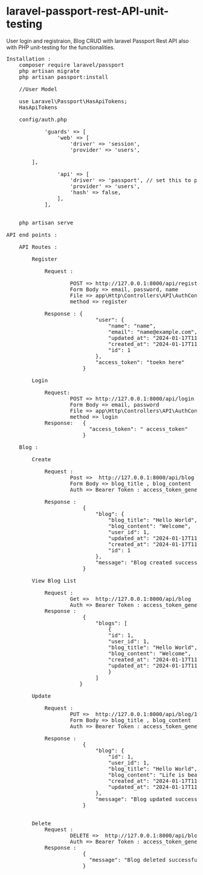 # laravel-passport-rest-API-unit-testing
User login and registraion, Blog CRUD with laravel Passport Rest API also with PHP unit-testing for the functionalities.

<pre>
Installation : 
    composer require laravel/passport
    php artisan migrate
    php artisan passport:install

    //User Model

    use Laravel\Passport\HasApiTokens;
    HasApiTokens
    
    config/auth.php

            'guards' => [
                'web' => [
                    'driver' => 'session',
                    'provider' => 'users',

        ],

                'api' => [
                    'driver' => 'passport', // set this to passport
                    'provider' => 'users',
                    'hash' => false,
                ],
            ],


    php artisan serve

API end points :

    API Routes :

        Register

            Request : 

                    POST => http://127.0.0.1:8000/api/register
                    Form Body => email, password, name
                    File => app\Http\Controllers\API\AuthController.php
                    method => register

            Response : {
                            "user": {
                                "name": "name",
                                "email": "name@example.com",
                                "updated_at": "2024-01-17T11:01:40.000000Z",
                                "created_at": "2024-01-17T11:01:40.000000Z",
                                "id": 1
                            },
                            "access_token": "toekn here"
                        }

        Login

            Request:
                    POST => http://127.0.0.1:8000/api/login
                    Form Body => email, password
                    File => app\Http\Controllers\API\AuthController.php
                    method => login
            Response:   {
                          "access_token": " access_token"
                        }

    Blog :

        Create 

            Request : 
                    Post =>  http://127.0.0.1:8000/api/blog
                    Form Body => blog_title , blog_content
                    Auth => Bearer Token : access_token_generated_from_login

            Response :
                        {
                            "blog": {
                                "blog_title": "Hello World",
                                "blog_content": "Welcome",
                                "user_id": 1,
                                "updated_at": "2024-01-17T11:06:55.000000Z",
                                "created_at": "2024-01-17T11:06:55.000000Z",
                                "id": 1
                            },
                            "message": "Blog created successfully"
                        }

        View Blog List

            Request : 
                    Get =>  http://127.0.0.1:8000/api/blog
                    Auth => Bearer Token : access_token_generated_from_login
            Response :
                        {
                            "blogs": [
                                {
                                "id": 1,
                                "user_id": 1,
                                "blog_title": "Hello World",
                                "blog_content": "Welcome",
                                "created_at": "2024-01-17T11:06:55.000000Z",
                                "updated_at": "2024-01-17T11:06:55.000000Z"
                                }
                            ]
                       }

        Update 

            Request : 
                    PUT =>  http://127.0.0.1:8000/api/blog/1
                    Form Body => blog_title , blog_content
                    Auth => Bearer Token : access_token_generated_from_login

            Response :
                        {
                            "blog": {
                                "id": 1,
                                "user_id": 1,
                                "blog_title": "Hello World",
                                "blog_content": "Life is beautiful",
                                "created_at": "2024-01-17T11:06:55.000000Z",
                                "updated_at": "2024-01-17T11:17:44.000000Z"
                            },
                            "message": "Blog updated successfully"
                        }

        
        Delete
            Request : 
                    DELETE =>  http://127.0.0.1:8000/api/blog/1
                    Auth => Bearer Token : access_token_generated_from_login
            Response :
                        {
                          "message": "Blog deleted successfully"
                        }
            
